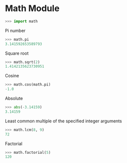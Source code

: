 # Math Module

```python
>>> import math
```

Pi number

```python
>>> math.pi
3.141592653589793
```

Square root

```python
>>> math.sqrt(2)
1.4142135623730951
```

Cosine

```python
>>> math.cos(math.pi)
-1.0
```

Absolute

```python
>>> abs(-3.14159)
3.14159
```

Least common multiple of the specified integer arguments

```python
>>> math.lcm(8, 9)
72
```

Factorial

```python
>>> math.factorial(5)
120
```
